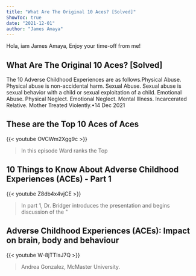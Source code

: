 ```yaml
---
title: "What Are The Original 10 Aces? [Solved]"
ShowToc: true 
date: "2021-12-01"
author: "James Amaya" 
---
```


Hola, iam James Amaya, Enjoy your time-off from me!
## What Are The Original 10 Aces? [Solved]
The 10 Adverse Childhood Experiences are as follows.Physical Abuse. Physical abuse is non-accidental harm. 
 Sexual Abuse. Sexual abuse is sexual behavior with a child or sexual exploitation of a child. 
 Emotional Abuse. 
 Physical Neglect. 
 Emotional Neglect. 
 Mental Illness. 
 Incarcerated Relative. 
 Mother Treated Violently.•14 Dec 2021

## These are the Top 10 Aces of Aces
{{< youtube OVCWm2Xgg9c >}}
>In this episode Ward ranks the Top 

## 10 Things to Know About Adverse Childhood Experiences (ACEs) - Part 1
{{< youtube Z8db4x4vjCE >}}
>In part 1, Dr. Bridger introduces the presentation and begins discussion of the "

## Adverse Childhood Experiences (ACEs): Impact on brain, body and behaviour
{{< youtube W-8jTTIsJ7Q >}}
>Andrea Gonzalez, McMaster University.

